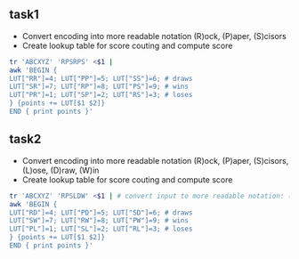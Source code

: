 ## task1
- Convert encoding into more readable notation (R)ock, (P)aper, (S)cisors
- Create lookup table for score couting and compute score
```sh
tr 'ABCXYZ' 'RPSRPS' <$1 |
awk 'BEGIN {
LUT["RR"]=4; LUT["PP"]=5; LUT["SS"]=6; # draws
LUT["SR"]=7; LUT["RP"]=8; LUT["PS"]=9; # wins
LUT["PR"]=1; LUT["SP"]=2; LUT["RS"]=3; # loses
} {points += LUT[$1 $2]}
END { print points }'
```
## task2
- Convert encoding into more readable notation (R)ock, (P)aper, (S)cisors, (L)ose, (D)raw, (W)in
- Create lookup table for score couting and compute score
```sh
tr 'ABCXYZ' 'RPSLDW' <$1 | # convert input to more readable notation: (R)ock, (P)aper, (S)cisors, (L)ose, (D)raw, (W)in
awk 'BEGIN {
LUT["RD"]=4; LUT["PD"]=5; LUT["SD"]=6; # draws
LUT["SW"]=7; LUT["RW"]=8; LUT["PW"]=9; # wins
LUT["PL"]=1; LUT["SL"]=2; LUT["RL"]=3; # loses
} {points += LUT[$1 $2]}
END { print points }'
```
